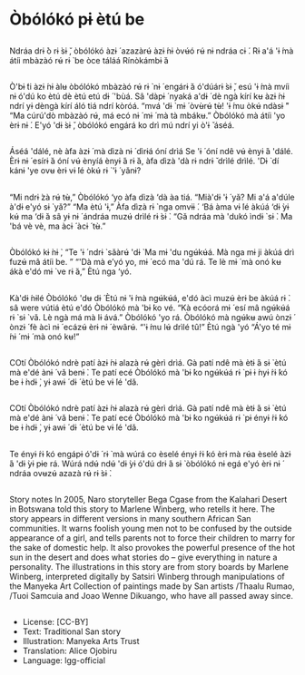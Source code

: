 # Òbólókó pɨ ètú be

##
Ndráa drɨ ̀ò rɨ ̀sɨ ̌, òbólókó àzɨ ́ azazàrʉ́
àzɨ ́nɨ òvʉ́ó rʉ́ nɨ ndráa cɨ ́.
Rɨ a'á 'ɨ ́mà átíi mbàzàó rʉ́ rɨ ̀ be òce
táláá Rínòkámbɨ ̀á

##
Ò'bɨ ́ti àzɨ ́nɨ àlʉ òbólókó mbàzàó rʉ́ rɨ ̀
nɨ ́ engárɨ ̀á ó'dúárɨ ̀sɨ ̌, esú 'ɨ ́mà mvíi nɨ
ó'dú ko ètú dè ètú etú dɨ ́ 'bùá.
Sâ 'dàpɨ ́ nyaká a'dɨ ́ dè ngà kírí kʉ
àzɨ ́nɨ ndrí yɨ dèngà kírí áló tiá ndrí
kòróá. “mvá 'dɨ ̀ mɨ ́ òvʉ̀rʉ́ tʉ̀! 'ɨ ́mu
òkʉ́ ndàsɨ ̀”
“Ma cúrú'dò mbàzàó rʉ́, má ecó nɨ ́
mɨ ́ mà tà mbákʉ.” Òbólókó mà átíi
'yo èrɨ nɨ ́.
E'yó 'dɨ ̀sɨ ̌, òbólókó engárá ko drì mú
ndrí yi ò'ɨ ̌ áséá.

##
Áséá 'dálé, nè àfa àzɨ ́ mà dìzà nɨ ́
dìrɨá óní drìá
Se 'ɨ ́ óní ndê vʉ́ ènyɨ ́á 'dálé.
Èrɨ nɨ ́ esírɨ ̀á óní vʉ́ ènyíá ènyɨ ́á rɨ ̀á,
àfa dìzà 'dà rɨ ndrɨ ̌ drìlé drìlé.
'Dɨ ̀ dí kánɨ 'ye ovʉ èrɨ vɨ ́lé òkʉ́ rɨ ̀ 'ɨ ́
yǎnɨ?

##
“Mi ndrɨ ̀zà rʉ́ tʉ̀,” Òbólókó ‘yo àfa
dìzà ‘dà àa tiá.
“Mià'dɨ 'ɨ ́ yǎ? Mi a'á a'dúle à'dɨ e'yó
sɨ ̀ yǎ?”
“Ma ètú 'ɨ,” Àfa dìzà rɨ ̀ nga omvɨɨ ́.
‘Bá àma vɨ ́lé àkúá ‘dɨ ̀yɨ kʉ́ ma ‘dɨ ̀á
sâ yɨ nɨ ́ ándráa muzʉ́ drìlé rɨ ̀sɨ ̀.
“Gǎ ndráa mà 'dukó ìndɨ ̀ sɨ ̀. Ma 'bá
vè vè, ma àcɨ ́ àcɨ ́ tʉ̀.”

##
Òbólókó kɨ ̀nɨ ̀, “Te 'ɨ ́ ndrɨ ̀ sǎàrʉ́ 'dɨ ̀
Ma mɨ 'du ngʉ́kʉ́á. Mà nga mɨ ji
àkúá drì fuzʉ́ mâ átíi be. ”
“'Dà mà e’yó yo, mɨ ́ ecó ma 'dú rá.
Te lè mɨ ́ mà onó kʉ ákà e'dó mɨ ̀ ve
rɨ ̀á,” Ètú nga ‘yó.

##
Kà'dɨ ́nɨlé Òbólókó 'dʉ dɨ ́ Ètú nɨ 'ɨ ́mà
ngʉ́kʉ́á, e'dó àcì muzʉ́ èrɨ be àkúá
rɨ ̀. sâ were vútiá ètú e'dó Òbólókó
mà 'bɨ ́ko vé.
“Kà ecóorá mɨ ́ esí mâ ngʉ́kʉ́á rɨ ̀ sɨ ̀
vǎ. Lè ngà má mà lɨ ává.” Òbólókó
'yo rá.
Òbólókó mà ngʉ́kʉ awú ònzɨ ́ ònzɨ ́ fè
àcì nɨ ́ ecázʉ́ èrɨ nɨ ́ èwârʉ́. “'ɨ ́mu lʉ́
drìlé tû!” Ètú ngà 'yó
“Á'yo té mɨ ́nɨ ́ mɨ ́ mà onó kʉ!”

##
COtí Òbólókó ndrè patí àzɨ ́nɨ alazà
rʉ́ gèrì drìá. Gà patí ndê mà ètɨ ́á sɨ ̀
ètú mà e'dé ànɨ ́ vǎ benɨ ̀.
Te patí ecé Òbólókó mà 'bɨ ́ko
ngʉ́kʉ́á rɨ ̀ pɨ ɨ ́nyɨ ́rɨ ́kó be ɨ ̀ndɨ ̀, yɨ awɨ ́
dɨ ́ ètú be vɨ ́lé 'dǎ.

##
COtí Òbólókó ndrè patí àzɨ ́nɨ alazà
rʉ́ gèrì drìá. Gà patí ndê mà ètɨ ́á sɨ ̀
ètú mà e'dé ànɨ ́ vǎ benɨ ̀.
Te patí ecé Òbólókó mà 'bɨ ́ko
ngʉ́kʉ́á rɨ ̀ pɨ ényɨ ́rɨ ́kó be ɨ ̀ndɨ ̀, yɨ awɨ ́
dɨ ́ ètú be vɨ ́lé 'dǎ.

##
Te ényɨ ́rɨ ́kó engápɨ ó'dɨ ́ rɨ ̀ mà wúrá
co èselé ényɨ ́rɨ ́kó èrɨ mà rʉ́a èselé
àzɨ ́á 'dɨ ̀yɨ pɨe rá.
Wúrá ndʉ́ ndʉ́ 'dɨ ̀yɨ ó'dú drɨ ́á sɨ ̀
òbólókó nɨ egá e'yó èrɨ nɨ ́ ndráa
ovʉzʉ́ azazà rʉ́ rɨ ̀sɨ ̀.

##
Story notes
In 2005, Naro storyteller Bega Cgase from the Kalahari Desert in
Botswana told this story to Marlene Winberg, who retells it here.
The story appears in different versions in many southern African
San communities. It warns foolish young men not to be confused
by the outside appearance of a girl, and tells parents not to force
their children to marry for the sake of domestic help. It also
provokes the powerful presence of the hot sun in the desert and
does what stories do – give everything in nature a personality.
The illustrations in this story are from story boards by Marlene
Winberg, interpreted digitally by Satsiri Winberg through
manipulations of the Manyeka Art Collection of paintings made by
San artists /Thaalu Rumao, /Tuoi Samcuia and Joao Wenne
Dikuango, who have all passed away since.

##
* License: [CC-BY]
* Text: Traditional San story
* Illustration: Manyeka Arts Trust
* Translation: Alice Ojobiru
* Language: lgg-official
